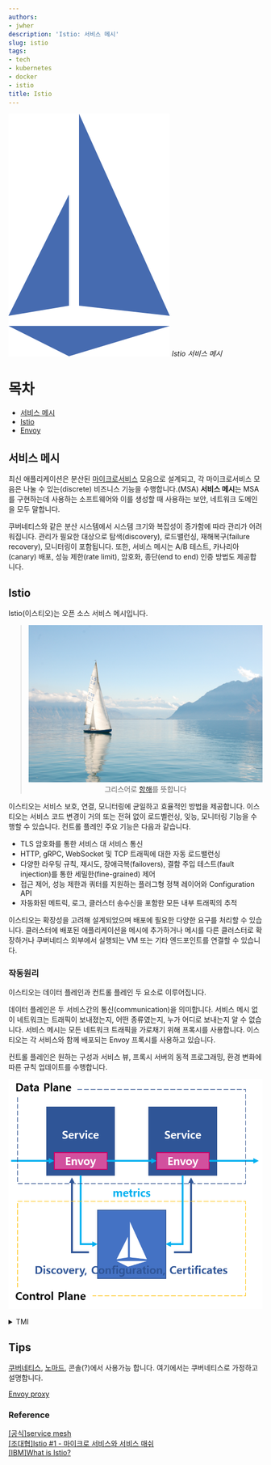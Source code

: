 ```yaml
---
authors:
- jwher
description: 'Istio: 서비스 메시'
slug: istio
tags:
- tech
- kubernetes
- docker
- istio
title: Istio
---
```


![istio](/img/logos/istio.svg)
*Istio 서비스 메시*  
<!--truncate-->

# 목차
* [서비스 메시](#서비스-메시)
* [Istio](#istio)
* [Envoy](#envoy)

## 서비스 메시

최신 애플리케이션은 분산된 [마이크로서비스](https://microservices.io/) 모음으로 설계되고,
각 마이크로서비스 모음은 나눌 수 있는(discrete) 비즈니스 기능을 수행합니다.(MSA)
**서비스 메시**는 MSA를 구현하는데 사용하는 소프트웨어와 이를 생성할 때 사용하는 보안,
네트워크 도메인을 모두 말합니다.

쿠버네티스와 같은 분산 시스템에서 시스템 크기와 복잡성이 증가함에 따라 관리가 어려워집니다.
관리가 필요한 대상으로 탐색(discovery), 로드밸런싱, 재해복구(failure recovery), 모니터링이 포함됩니다.
또한, 서비스 메시는 A/B 테스트, 카나리아(canary) 배포, 성능 제한(rate limit), 암호화,
종단(end to end) 인증 방법도 제공합니다.

## Istio

Istio(이스티오)는 오픈 소스 서비스 메시입니다.  

> <p align="center">
> <img src="/assets/img/istio/sail.jpeg"/><br/>
> 그리스어로 <a href="https://istio.io/latest/about/faq/">항해</a>를 뜻합니다</p>

이스티오는 서비스 보호, 연결, 모니터링에 균일하고 효율적인 방법을 제공합니다.
이스티오는 서비스 코드 변경이 거의 또는 전혀 없이 로드벨런싱, 잊능, 모니터링 기능을 수행할 수 있습니다.
컨트롤 플레인 주요 기능은 다음과 같습니다.

* TLS 암호화를 통한 서비스 대 서비스 통신
* HTTP, gRPC, WebSocket 및 TCP 트래픽에 대한 자동 로드밸런싱
* 다양한 라우팅 규칙, 재시도, 장애극복(failovers), 결함 주입 테스트(fault injection)를 통한 세밀한(fine-grained) 제어
* 접근 제어, 성능 제한과 쿼터를 지원하는 플러그형 정책 레이어와 Configuration API
* 자동화된 메트릭, 로그, 클러스터 송수신을 포함한 모든 내부 트래픽의 추적

이스티오는 확장성을 고려해 설계되었으며 배포에 필요한 다양한 요구를 처리할 수 있습니다.
클러스터에 배포된 애플리케이션을 메시에 추가하거나 메시를 다른 클러스터로 확장하거나
쿠버네티스 외부에서 실행되는 VM 또는 기타 엔드포인트를 연결할 수 있습니다.

### 작동원리

이스티오는 데이터 플레인과 컨트롤 플레인 두 요소로 이루어집니다.

데이터 플레인은 두 서비스간의 통신(communication)을 의미합니다.
서비스 메시 없이 네트워크는 트래픽이 보내졌는지, 어떤 종류였는지, 누가 어디로 보내는지 알 수 없습니다.
서비스 메시는 모든 네트워크 트래픽을 가로채기 위해 프록시를 사용합니다.
이스티오는 각 서비스와 함께 배포되는 Envoy 프록시를 사용하고 있습니다.

컨트롤 플레인은 원하는 구성과 서비스 뷰, 프록시 서버의 동적 프로그래밍, 환경 변화에 따른 규칙 업데이트를 수행합니다.

<p align="center">
<img src="/assets/img/istio/istio-plane.png"/>
</p>


<details markdown="1">
<summary>TMI</summary>

실제로 쿠버네티스 파드에 자동으로 sidecar가 inject 됩니다.
이를 방지하기 위해서는 다음과 같이 설정해야 합니다.
```yaml
annotations:
  sidecar.istio.io/inject: "false"
```
</details>

## Tips

[쿠버네티스](https://jwher.github.io/welcome-to-kubernetes), [노마드](https://www.nomadproject.io/), 콘솔(?)에서 사용가능 합니다.
여기에서는 쿠버네티스로 가정하고 설명합니다.

[Envoy proxy](https://jwher.github.io/envoy)

### Reference  

[[공식]service mesh](https://istio.io/latest/about/service-mesh/)  
[[조대협]Istio #1 - 마이크로 서비스와 서비스 매쉬](https://bcho.tistory.com/1293)  
[[IBM]What is Istio?](https://www.youtube.com/watch?v=1iyFq2VaL5Y)  


<!-- update log -->
<!--
본문에 추가할 내용을 적는다.

마이크로 서비스 아키텍쳐 패턴 글
https://bcho.tistory.com/1367 (응용)
-->
